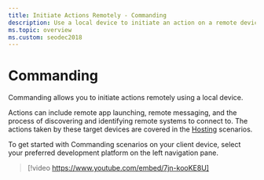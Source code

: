 ```yaml
---
title: Initiate Actions Remotely - Commanding
description: Use a local device to initiate an action on a remote device.
ms.topic: overview
ms.custom: seodec2018
---
```


# Commanding

Commanding allows you to initiate actions remotely using a local device. 

Actions can include remote app launching, remote messaging, and the process of discovering and identifying remote systems to connect to. The actions taken by these target devices are covered in the [Hosting](../hosting/index.md) scenarios.

To get started with Commanding scenarios on your client device, select your preferred development platform on the left navigation pane.

> [!video https://www.youtube.com/embed/7jn-kooKE8U]